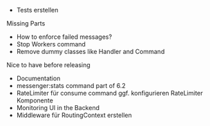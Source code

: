 - Tests erstellen

Missing Parts
- How to enforce failed messages?
- Stop Workers command
- Remove dummy classes like Handler and Command

Nice to have before releasing
- Documentation
- messenger:stats command part of 6.2
- RateLimiter für consume command ggf. konfigurieren RateLimiter Komponente
- Monitoring UI in the Backend
- Middleware für RoutingContext erstellen

